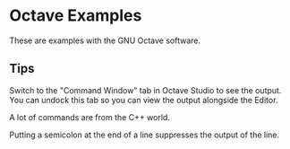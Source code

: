# Octave Examples

These are examples with the GNU Octave software.

## Tips

Switch to the "Command Window" tab in Octave Studio to see the output. You can undock this tab so you can view the
output alongside the Editor.

A lot of commands are from the C++ world.

Putting a semicolon at the end of a line suppresses the output of the line.
